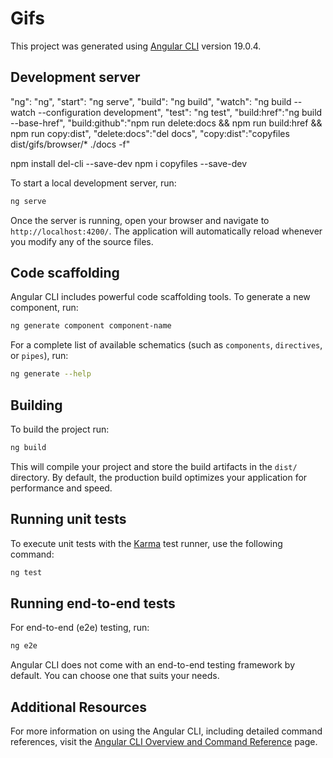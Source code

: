 # Gifs

This project was generated using [Angular CLI](https://github.com/angular/angular-cli) version 19.0.4.

## Development server

"ng": "ng",
    "start": "ng serve",
    "build": "ng build",
    "watch": "ng build --watch --configuration development",
    "test": "ng test",
    "build:href":"ng build --base-href",
    "build:github":"npm run delete:docs && npm run build:href && npm run copy:dist",
    "delete:docs":"del docs",
    "copy:dist":"copyfiles dist/gifs/browser/* ./docs -f"

npm install del-cli --save-dev
npm i copyfiles --save-dev    


To start a local development server, run:

```bash
ng serve
```

Once the server is running, open your browser and navigate to `http://localhost:4200/`. The application will automatically reload whenever you modify any of the source files.

## Code scaffolding

Angular CLI includes powerful code scaffolding tools. To generate a new component, run:

```bash
ng generate component component-name
```

For a complete list of available schematics (such as `components`, `directives`, or `pipes`), run:

```bash
ng generate --help
```

## Building

To build the project run:

```bash
ng build
```

This will compile your project and store the build artifacts in the `dist/` directory. By default, the production build optimizes your application for performance and speed.

## Running unit tests

To execute unit tests with the [Karma](https://karma-runner.github.io) test runner, use the following command:

```bash
ng test
```

## Running end-to-end tests

For end-to-end (e2e) testing, run:

```bash
ng e2e
```

Angular CLI does not come with an end-to-end testing framework by default. You can choose one that suits your needs.

## Additional Resources

For more information on using the Angular CLI, including detailed command references, visit the [Angular CLI Overview and Command Reference](https://angular.dev/tools/cli) page.
